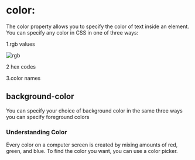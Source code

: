 # color:
 
 The color property allows you
to specify the color of text inside
an element. You can specify any
color in CSS in one of three ways:

 1.rgb values

 ![rgb](https://upload.wikimedia.org/wikipedia/en/7/73/Simple_RGB_color_wheel.png)
 
 2 hex codes

3.color names



## background-color
You can specify your choice of
background color in the same
three ways you can specify
foreground colors 

### Understanding Color
Every color on a computer screen is created by mixing amounts of red,
green, and blue. To find the color you want, you can use a color picker.


